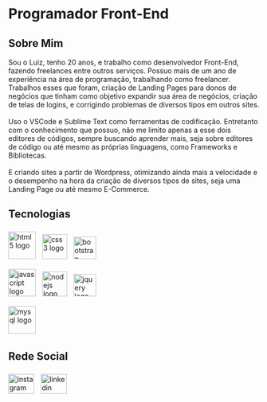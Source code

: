 <h1 align="left" border="none">Programador Front-End</h1>
<h2 align="left">Sobre Mim</h2>

Sou o Luiz, tenho 20 anos, e trabalho como desenvolvedor Front-End, fazendo freelances entre outros serviços. Possuo mais de um ano de experiência na área de programação, trabalhando como freelancer. Trabalhos esses que foram, criação de Landing Pages para donos de negócios que tinham como objetivo expandir sua área de negócios, criação de telas de logins, e corrigindo problemas de diversos tipos em outros sites.
<br>
<br>
Uso o VSCode e Sublime Text como ferramentas de codificação. Entretanto com o conhecimento que possuo, não me limito apenas a esse dois editores de códigos, sempre buscando aprender mais, seja sobre editores de código ou até mesmo as próprias linguagens, como Frameworks e Bibliotecas.
<br>
<br>
E criando sites a partir de Wordpress, otimizando ainda mais a velocidade e o desempenho na hora da criação de diversos tipos de sites, seja uma Landing Page ou até mesmo E-Commerce.

<h2 align="left">Tecnologias</h2>

###

<div align="left">
  <img src="https://cdn.jsdelivr.net/gh/devicons/devicon/icons/html5/html5-original.svg" height="55" alt="html5 logo"  />
  <img width="5" />
  <img src="https://cdn.jsdelivr.net/gh/devicons/devicon/icons/css3/css3-original.svg" height="50" alt="css3 logo"  />
  <img width="5" />
  <img src="https://cdn.jsdelivr.net/gh/devicons/devicon/icons/bootstrap/bootstrap-original.svg" height="45" alt="bootstrap logo"  />
  <img width="5" />
  <br>
  <br>
  <img src="https://cdn.jsdelivr.net/gh/devicons/devicon/icons/javascript/javascript-original.svg" height="55" alt="javascript logo"  />
  <img width="5" />
  <img src="https://cdn.jsdelivr.net/gh/devicons/devicon/icons/nodejs/nodejs-original.svg" height="50" alt="nodejs logo"  />
  <img width="5" />
  <img src="https://cdn.jsdelivr.net/gh/devicons/devicon/icons/jquery/jquery-original.svg" height="45" alt="jquery logo"  />
  <img width="5" />
  <br>
  <br>
  <img src="https://cdn.jsdelivr.net/gh/devicons/devicon/icons/mysql/mysql-original.svg" height="55" alt="mysql logo"  />
  <img width="5" />
</div>

###


<h2 align="left">Rede Social</h2>

###

<div align="left">
  <a href="https://www.instagram.com/devluizsilva/"><img src="https://raw.githubusercontent.com/maurodesouza/profile-readme-generator/master/src/assets/icons/social/instagram/default.svg" width="52" height="40" alt="instagram logo"  /></a>
  <img width="5">
  <a href="https://www.linkedin.com/in/devluizpessa/"><img src="https://raw.githubusercontent.com/maurodesouza/profile-readme-generator/master/src/assets/icons/social/linkedin/default.svg" width="52" height="40" alt="linkedin logo"  /></a>
</div>
